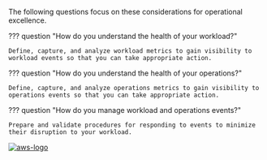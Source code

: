 The following questions focus on these considerations for operational excellence.

??? question "How do you understand the health of your workload?"

    Define, capture, and analyze workload metrics to gain visibility to workload events so that you can take appropriate action.

??? question "How do you understand the health of your operations?"

    Define, capture, and analyze operations metrics to gain visibility to operations events so that you can take appropriate action.

??? question "How do you manage workload and operations events?"

    Prepare and validate procedures for responding to events to minimize their disruption to your workload.


<a href="https://docs.aws.amazon.com/wellarchitected/latest/framework/oe-operate.html">![aws-logo](https://img.shields.io/badge/Amazon_AWS-FF9900?style=for-the-badge&logo=amazonaws&logoColor=white)</a>